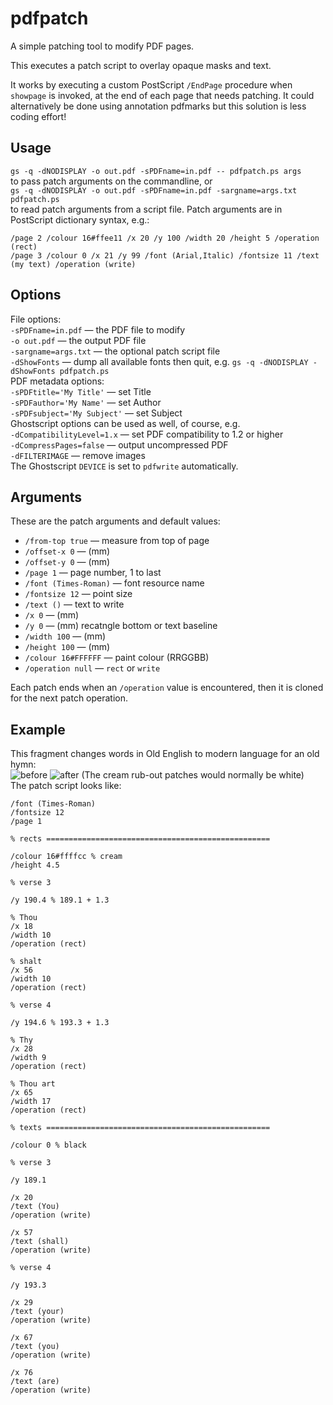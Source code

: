 # pdfpatch

A simple patching tool to modify PDF pages.

This executes a patch script to overlay opaque masks and text.

It works by executing a custom PostScript `/EndPage` procedure when `showpage` is invoked, at the end of each page that needs patching.
It could alternatively be done using annotation pdfmarks but this solution is less coding effort!

## Usage

`gs -q -dNODISPLAY -o out.pdf -sPDFname=in.pdf -- pdfpatch.ps args`  
to pass patch arguments on the commandline, or  
`gs -q -dNODISPLAY -o out.pdf -sPDFname=in.pdf -sargname=args.txt pdfpatch.ps`  
to read patch arguments from a script file.
Patch arguments are in PostScript dictionary syntax, e.g.:  
```
/page 2 /colour 16#ffee11 /x 20 /y 100 /width 20 /height 5 /operation (rect)
/page 3 /colour 0 /x 21 /y 99 /font (Arial,Italic) /fontsize 11 /text (my text) /operation (write)
```

## Options

File options:  
`-sPDFname=in.pdf` — the PDF file to modify  
`-o out.pdf` — the output PDF file  
`-sargname=args.txt` — the optional patch script file  
`-dShowFonts` — dump all available fonts then quit, e.g. `gs -q -dNODISPLAY -dShowFonts pdfpatch.ps`  
PDF metadata options:  
`-sPDFtitle='My Title'` — set Title  
`-sPDFauthor='My Name'` — set Author  
`-sPDFsubject='My Subject'` — set Subject  
Ghostscript options can be used as well, of course, e.g.  
`-dCompatibilityLevel=1.x` — set PDF compatibility to 1.2 or higher  
`-dCompressPages=false` — output uncompressed PDF  
`-dFILTERIMAGE` — remove images  
The Ghostscript `DEVICE` is set to `pdfwrite` automatically.

## Arguments

These are the patch arguments and default values:
* `/from-top true` — measure from top of page
* `/offset-x 0` — (mm)
* `/offset-y 0` — (mm)
* `/page 1` — page number, 1 to last
* `/font (Times-Roman)` — font resource name
* `/fontsize 12` — point size
* `/text ()` — text to write
* `/x 0` — (mm)
* `/y 0` — (mm) recatngle bottom or text baseline
* `/width 100` — (mm)
* `/height 100` — (mm)
* `/colour 16#FFFFFF` — paint colour (RRGGBB)
* `/operation null` — `rect` or `write`

Each patch ends when an `/operation` value is encountered, then it is cloned for the next patch operation.

## Example

This fragment changes words in Old English to modern language for an old hymn:  
![before](https://user-images.githubusercontent.com/35268161/61661018-10aec480-acc3-11e9-8171-89dfa914fc76.png)
![after](https://user-images.githubusercontent.com/35268161/61661019-10aec480-acc3-11e9-9525-6b727bf87366.png)
(The cream rub-out patches would normally be white)  
The patch script looks like:
```
/font (Times-Roman)
/fontsize 12
/page 1

% rects ==================================================

/colour 16#ffffcc % cream
/height 4.5

% verse 3

/y 190.4 % 189.1 + 1.3

% Thou
/x 18
/width 10
/operation (rect)

% shalt
/x 56
/width 10
/operation (rect)

% verse 4

/y 194.6 % 193.3 + 1.3

% Thy
/x 28
/width 9
/operation (rect)

% Thou art
/x 65
/width 17
/operation (rect)

% texts ==================================================

/colour 0 % black

% verse 3

/y 189.1

/x 20
/text (You)
/operation (write)

/x 57
/text (shall)
/operation (write)

% verse 4

/y 193.3

/x 29
/text (your)
/operation (write)

/x 67
/text (you)
/operation (write)

/x 76
/text (are)
/operation (write)
```
